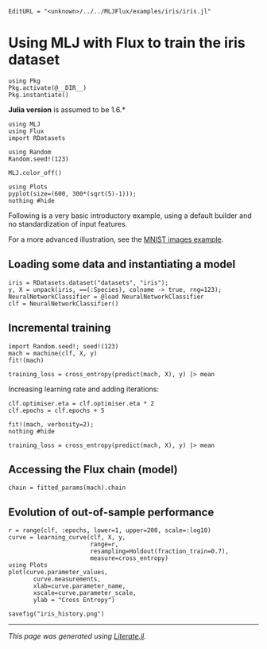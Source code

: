 ```@meta
EditURL = "<unknown>/../../MLJFlux/examples/iris/iris.jl"
```

# Using MLJ with Flux to train the iris dataset

```@example iris
using Pkg
Pkg.activate(@__DIR__)
Pkg.instantiate()
```

**Julia version** is assumed to be 1.6.*

```@example iris
using MLJ
using Flux
import RDatasets

using Random
Random.seed!(123)

MLJ.color_off()

using Plots
pyplot(size=(600, 300*(sqrt(5)-1)));
nothing #hide
```

Following is a very basic introductory example, using a default
builder and no standardization of input features.

For a more advanced illustration, see the [MNIST images
example](https://github.com/FluxML/MLJFlux.jl/blob/dev/examples/mnist).

## Loading some data and instantiating a model

```@example iris
iris = RDatasets.dataset("datasets", "iris");
y, X = unpack(iris, ==(:Species), colname -> true, rng=123);
NeuralNetworkClassifier = @load NeuralNetworkClassifier
clf = NeuralNetworkClassifier()
```

## Incremental training

```@example iris
import Random.seed!; seed!(123)
mach = machine(clf, X, y)
fit!(mach)

training_loss = cross_entropy(predict(mach, X), y) |> mean
```

Increasing learning rate and adding iterations:

```@example iris
clf.optimiser.eta = clf.optimiser.eta * 2
clf.epochs = clf.epochs + 5

fit!(mach, verbosity=2);
nothing #hide
```

```@example iris
training_loss = cross_entropy(predict(mach, X), y) |> mean
```

## Accessing the Flux chain (model)

```@example iris
chain = fitted_params(mach).chain
```

##  Evolution of out-of-sample performance

```@example iris
r = range(clf, :epochs, lower=1, upper=200, scale=:log10)
curve = learning_curve(clf, X, y,
                       range=r,
                       resampling=Holdout(fraction_train=0.7),
                       measure=cross_entropy)
using Plots
plot(curve.parameter_values,
       curve.measurements,
       xlab=curve.parameter_name,
       xscale=curve.parameter_scale,
       ylab = "Cross Entropy")
```

```@example iris
savefig("iris_history.png")
```

---

*This page was generated using [Literate.jl](https://github.com/fredrikekre/Literate.jl).*

